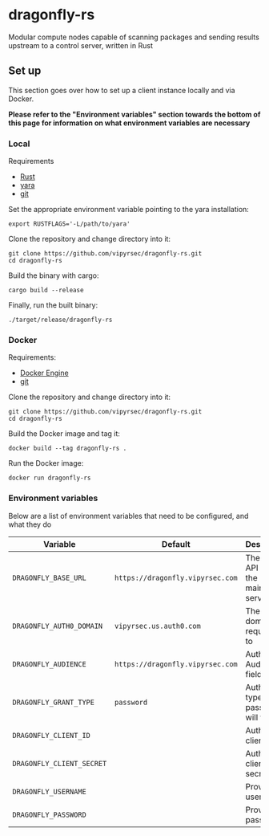 # dragonfly-rs

Modular compute nodes capable of scanning packages and sending results upstream to a control server, written in Rust

## Set up
This section goes over how to set up a client instance locally and via Docker.

**Please refer to the "Environment variables" section towards the bottom of this page for information on what environment variables are necessary**

### Local

Requirements
- [Rust](https://www.rust-lang.org/learn/get-started)
- [yara](https://yara.readthedocs.io/en/stable/gettingstarted.html#compiling-and-installing-yara)
- [git](https://git-scm.com/book/en/v2/Getting-Started-Installing-Git)


Set the appropriate environment variable pointing to the yara installation:
```
export RUSTFLAGS='-L/path/to/yara'
```

Clone the repository and change directory into it:
```
git clone https://github.com/vipyrsec/dragonfly-rs.git
cd dragonfly-rs
```
Build the binary with cargo:
```
cargo build --release
```
Finally, run the built binary:
```
./target/release/dragonfly-rs
```

### Docker

Requirements:
- [Docker Engine](https://docs.docker.com/get-docker/)
- [git](https://git-scm.com/book/en/v2/Getting-Started-Installing-Git)

Clone the repository and change directory into it:
```
git clone https://github.com/vipyrsec/dragonfly-rs.git
cd dragonfly-rs
```
Build the Docker image and tag it:
```
docker build --tag dragonfly-rs .
```
Run the Docker image:
```
docker run dragonfly-rs
```

### Environment variables
Below are a list of environment variables that need to be configured, and what they do

| Variable | Default | Description |
| -------- | ------- | ----------- |
| `DRAGONFLY_BASE_URL` | `https://dragonfly.vipyrsec.com` | The base API URL for the mainframe server |
| `DRAGONFLY_AUTH0_DOMAIN` | `vipyrsec.us.auth0.com` | The auth0 domain that requests go to |
| `DRAGONFLY_AUDIENCE` | `https://dragonfly.vipyrsec.com` | Auth0 Audience field
| `DRAGONFLY_GRANT_TYPE` | `password` | Auth0 grant type, only password will work.
| `DRAGONFLY_CLIENT_ID` | | Auth0 client ID |
| `DRAGONFLY_CLIENT_SECRET` | | Auth0 client secret |
| `DRAGONFLY_USERNAME` | | Provisioned username |
| `DRAGONFLY_PASSWORD` | | Provisioned password |
